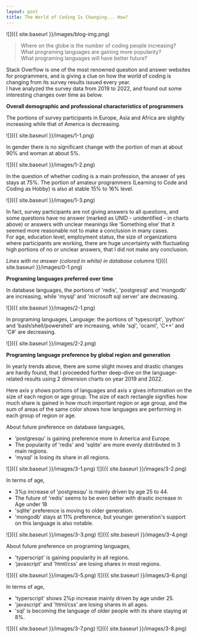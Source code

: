 ```yaml
---
layout: post
title: The World of Coding Is Changing... How?
---
```

![]({{ site.baseurl }}/images/blog-img.png) 
> Where on the globe is the number of coding people increasing?  
> What programing languages are gaining more popularity?  
> What programing languages will have better future? 



Stack Overflow is one of the most renowned question and answer websites for programmers, and is giving a clue on how the world of coding is changing from its survey results issued every year.  
I have analyzed the survey data from 2019 to 2022, and found out some interesting changes over time as below. 

**Overall demographic and professional characteristics of programmers**  

The portions of survey participants in Europe, Asia and Africa are slightly increasing while that of America is decreasing.  

![]({{ site.baseurl }}/images/1-1.png)

In gender there is no significant change with the portion of man at about 90% and woman at about 5%.  

![]({{ site.baseurl }}/images/1-2.png)

In the question of whether coding is a main profession, the answer of yes stays at 75%. The portion of amateur programmers (Learning to Code and Coding as Hobby) is also at stable 15% to 16% level.

![]({{ site.baseurl }}/images/1-3.png)

In fact, survey participants are not giving answers to all questions, and some questions have no answer (marked as UNID - unidentified - in charts above) or answers with unclear meanings like ‘Something else’ that it seemed more reasonable not to make a conclusion in many cases.  
For age, education level, employment status, the size of organizations where participants are working, there are huge uncertainty with fluctuating high portions of no or unclear answers, that I did not make any conclusion.  

*Lines with no answer (colored in white) in database columns*
![]({{ site.baseurl }}/images/0-1.png)

**Programing languages preferred over time**  

In database languages, the portions of 'redis', 'postgresql' and 'mongodb' are increasing, while 'mysql' and 'microsoft sql server' are decreasing.

![]({{ site.baseurl }}/images/2-1.png)

In programing languages, Language: the portions of 'typescript', 'python' and 'bash/shell/powershell'  are increasing, while 'sql', 'ocaml', 'C++' and 'C#' are  decreasing.

![]({{ site.baseurl }}/images/2-2.png)

**Programing language preference by global region and generation**  

In yearly trends above, there are some slight moves and drastic changes are hardly found, that I proceeded further deep-dive on the language-related results using 2 dimension charts on year 2019 and 2022.  

Here axis y shows portions of languages and axis x gives information on the size of each region or age group. The size of each rectangle signifies how much share is gained in how much important region or age group, and the sum of areas of the same color shows how languages are performing in each group of region or age.

About future preference on database languages, 
* ’postgresqu' is gaining preference more in America and Europe.  
* The popularity of 'redis' and 'sqlite' are more evenly distributed in 3 main regions.  
* 'mysql' is losing its share in all regions.  

![]({{ site.baseurl }}/images/3-1.png)
![]({{ site.baseurl }}/images/3-2.png)

In terms of age,  
* 3%p increase of 'postgresqu' is mainly driven by age 25 to 44.    
* The future of 'redis' seems to be even better with drastic increase in Age under 18
* 'sqlite' preference is moving to older generation.    
* 'mongodb' stays at 11% preference, but younger generation's support on this language is also notable.  

![]({{ site.baseurl }}/images/3-3.png)
![]({{ site.baseurl }}/images/3-4.png)

About future preference on programing languages, 
* 'typerscript' is gaining popularity in all regions.    
* ‘javascript' and 'html/css' are losing shares in most regions. 

![]({{ site.baseurl }}/images/3-5.png)
![]({{ site.baseurl }}/images/3-6.png)

In terms of age,    
* 'typerscript' shows 2%p increase mainly driven by age under 25.   
* 'javascript' and 'html/css' are losing shares in all ages.  
* 'sql' is becoming the language of older people with its share staying at 8%.

![]({{ site.baseurl }}/images/3-7.png)
![]({{ site.baseurl }}/images/3-8.png)
